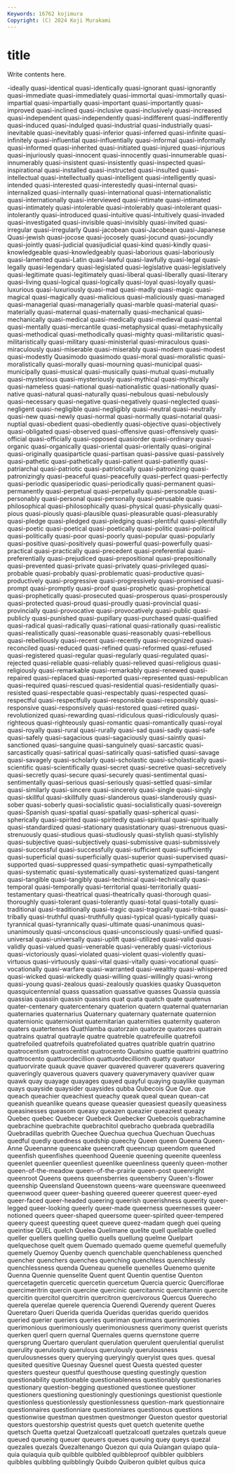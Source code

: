```yaml
---
Keywords: 16762 kojimura
Copyright: (C) 2024 Koji Murakami
---
```


# title

Write contents here.



-ideally
quasi-identical quasi-identically quasi-ignorant quasi-ignorantly quasi-immediate quasi-immediately quasi-immortal quasi-immortally quasi-impartial quasi-impartially
quasi-important quasi-importantly quasi-improved quasi-inclined quasi-inclusive quasi-inclusively quasi-increased quasi-independent quasi-independently quasi-indifferent
quasi-indifferently quasi-induced quasi-indulged quasi-industrial quasi-industrially quasi-inevitable quasi-inevitably quasi-inferior quasi-inferred quasi-infinite
quasi-infinitely quasi-influential quasi-influentially quasi-informal quasi-informally quasi-informed quasi-inherited quasi-initiated quasi-injured quasi-injurious
quasi-injuriously quasi-innocent quasi-innocently quasi-innumerable quasi-innumerably quasi-insistent quasi-insistently quasi-inspected quasi-inspirational quasi-installed
quasi-instructed quasi-insulted quasi-intellectual quasi-intellectually quasi-intelligent quasi-intelligently quasi-intended quasi-interested quasi-interestedly quasi-internal
quasi-internalized quasi-internally quasi-international quasi-internationalistic quasi-internationally quasi-interviewed quasi-intimate quasi-intimated quasi-intimately quasi-intolerable
quasi-intolerably quasi-intolerant quasi-intolerantly quasi-introduced quasi-intuitive quasi-intuitively quasi-invaded quasi-investigated quasi-invisible quasi-invisibly
quasi-invited quasi-irregular quasi-irregularly Quasi-jacobean quasi-Jacobean quasi-Japanese Quasi-jewish quasi-jocose quasi-jocosely quasi-jocund
quasi-jocundly quasi-jointly quasi-judicial quasijudicial quasi-kind quasi-kindly quasi-knowledgeable quasi-knowledgeably quasi-laborious quasi-laboriously
quasi-lamented quasi-Latin quasi-lawful quasi-lawfully quasi-legal quasi-legally quasi-legendary quasi-legislated quasi-legislative quasi-legislatively
quasi-legitimate quasi-legitimately quasi-liberal quasi-liberally quasi-literary quasi-living quasi-logical quasi-logically quasi-loyal quasi-loyally
quasi-luxurious quasi-luxuriously quasi-mad quasi-madly quasi-magic quasi-magical quasi-magically quasi-malicious quasi-maliciously quasi-managed
quasi-managerial quasi-managerially quasi-marble quasi-material quasi-materially quasi-maternal quasi-maternally quasi-mechanical quasi-mechanically quasi-medical
quasi-medically quasi-medieval quasi-mental quasi-mentally quasi-mercantile quasi-metaphysical quasi-metaphysically quasi-methodical quasi-methodically quasi-mighty
quasi-militaristic quasi-militaristically quasi-military quasi-ministerial quasi-miraculous quasi-miraculously quasi-miserable quasi-miserably quasi-modern quasi-modest
quasi-modestly Quasimodo quasimodo quasi-moral quasi-moralistic quasi-moralistically quasi-morally quasi-mourning quasi-municipal quasi-municipally
quasi-musical quasi-musically quasi-mutual quasi-mutually quasi-mysterious quasi-mysteriously quasi-mythical quasi-mythically quasi-nameless quasi-national
quasi-nationalistic quasi-nationally quasi-native quasi-natural quasi-naturally quasi-nebulous quasi-nebulously quasi-necessary quasi-negative quasi-negatively
quasi-neglected quasi-negligent quasi-negligible quasi-negligibly quasi-neutral quasi-neutrally quasi-new quasi-newly quasi-normal quasi-normally
quasi-notarial quasi-nuptial quasi-obedient quasi-obediently quasi-objective quasi-objectively quasi-obligated quasi-observed quasi-offensive quasi-offensively
quasi-official quasi-officially quasi-opposed quasiorder quasi-ordinary quasi-organic quasi-organically quasi-oriental quasi-orientally quasi-original
quasi-originally quasiparticle quasi-partisan quasi-passive quasi-passively quasi-pathetic quasi-pathetically quasi-patient quasi-patiently quasi-patriarchal
quasi-patriotic quasi-patriotically quasi-patronizing quasi-patronizingly quasi-peaceful quasi-peacefully quasi-perfect quasi-perfectly quasi-periodic quasiperiodic
quasi-periodically quasi-permanent quasi-permanently quasi-perpetual quasi-perpetually quasi-personable quasi-personably quasi-personal quasi-personally quasi-perusable
quasi-philosophical quasi-philosophically quasi-physical quasi-physically quasi-pious quasi-piously quasi-plausible quasi-pleasurable quasi-pleasurably quasi-pledge
quasi-pledged quasi-pledging quasi-plentiful quasi-plentifully quasi-poetic quasi-poetical quasi-poetically quasi-politic quasi-political quasi-politically
quasi-poor quasi-poorly quasi-popular quasi-popularly quasi-positive quasi-positively quasi-powerful quasi-powerfully quasi-practical quasi-practically
quasi-precedent quasi-preferential quasi-preferentially quasi-prejudiced quasi-prepositional quasi-prepositionally quasi-prevented quasi-private quasi-privately quasi-privileged
quasi-probable quasi-probably quasi-problematic quasi-productive quasi-productively quasi-progressive quasi-progressively quasi-promised quasi-prompt quasi-promptly
quasi-proof quasi-prophetic quasi-prophetical quasi-prophetically quasi-prosecuted quasi-prosperous quasi-prosperously quasi-protected quasi-proud quasi-proudly
quasi-provincial quasi-provincially quasi-provocative quasi-provocatively quasi-public quasi-publicly quasi-punished quasi-pupillary quasi-purchased quasi-qualified
quasi-radical quasi-radically quasi-rational quasi-rationally quasi-realistic quasi-realistically quasi-reasonable quasi-reasonably quasi-rebellious quasi-rebelliously
quasi-recent quasi-recently quasi-recognized quasi-reconciled quasi-reduced quasi-refined quasi-reformed quasi-refused quasi-registered quasi-regular
quasi-regularly quasi-regulated quasi-rejected quasi-reliable quasi-reliably quasi-relieved quasi-religious quasi-religiously quasi-remarkable quasi-remarkably
quasi-renewed quasi-repaired quasi-replaced quasi-reported quasi-represented quasi-republican quasi-required quasi-rescued quasi-residential quasi-residentially
quasi-resisted quasi-respectable quasi-respectably quasi-respected quasi-respectful quasi-respectfully quasi-responsible quasi-responsibly quasi-responsive quasi-responsively
quasi-restored quasi-retired quasi-revolutionized quasi-rewarding quasi-ridiculous quasi-ridiculously quasi-righteous quasi-righteously quasi-romantic quasi-romantically
quasi-royal quasi-royally quasi-rural quasi-rurally quasi-sad quasi-sadly quasi-safe quasi-safely quasi-sagacious quasi-sagaciously
quasi-saintly quasi-sanctioned quasi-sanguine quasi-sanguinely quasi-sarcastic quasi-sarcastically quasi-satirical quasi-satirically quasi-satisfied quasi-savage
quasi-savagely quasi-scholarly quasi-scholastic quasi-scholastically quasi-scientific quasi-scientifically quasi-secret quasi-secretive quasi-secretively quasi-secretly
quasi-secure quasi-securely quasi-sentimental quasi-sentimentally quasi-serious quasi-seriously quasi-settled quasi-similar quasi-similarly quasi-sincere
quasi-sincerely quasi-single quasi-singly quasi-skillful quasi-skillfully quasi-slanderous quasi-slanderously quasi-sober quasi-soberly quasi-socialistic
quasi-socialistically quasi-sovereign quasi-Spanish quasi-spatial quasi-spatially quasi-spherical quasi-spherically quasi-spirited quasi-spiritedly quasi-spiritual
quasi-spiritually quasi-standardized quasi-stationary quasistationary quasi-strenuous quasi-strenuously quasi-studious quasi-studiously quasi-stylish quasi-stylishly
quasi-subjective quasi-subjectively quasi-submissive quasi-submissively quasi-successful quasi-successfully quasi-sufficient quasi-sufficiently quasi-superficial quasi-superficially
quasi-superior quasi-supervised quasi-supported quasi-suppressed quasi-sympathetic quasi-sympathetically quasi-systematic quasi-systematically quasi-systematized quasi-tangent
quasi-tangible quasi-tangibly quasi-technical quasi-technically quasi-temporal quasi-temporally quasi-territorial quasi-territorially quasi-testamentary quasi-theatrical
quasi-theatrically quasi-thorough quasi-thoroughly quasi-tolerant quasi-tolerantly quasi-total quasi-totally quasi-traditional quasi-traditionally quasi-tragic
quasi-tragically quasi-tribal quasi-tribally quasi-truthful quasi-truthfully quasi-typical quasi-typically quasi-tyrannical quasi-tyrannically quasi-ultimate
quasi-unanimous quasi-unanimously quasi-unconscious quasi-unconsciously quasi-unified quasi-universal quasi-universally quasi-uplift quasi-utilized quasi-valid
quasi-validly quasi-valued quasi-venerable quasi-venerably quasi-victorious quasi-victoriously quasi-violated quasi-violent quasi-violently quasi-virtuous
quasi-virtuously quasi-vital quasi-vitally quasi-vocational quasi-vocationally quasi-warfare quasi-warranted quasi-wealthy quasi-whispered quasi-wicked
quasi-wickedly quasi-willing quasi-willingly quasi-wrong quasi-young quasi-zealous quasi-zealously quaskies quasky Quasqueton
quasquicentennial quass quassation quassative quasses Quassia quassia quassias quassiin quassin
quassins quat quata quatch quate quatenus quater-centenary quatercentenary quaterion quatern
quaternal quaternarian quaternaries quaternarius Quaternary quaternary quaternate quaternion quaternionic quaternionist
quaternitarian quaternities quaternity quateron quaters quatertenses Quathlamba quatorzain quatorze quatorzes
quatrain quatrains quatral quatrayle quatre quatreble quatrefeuille quatrefoil quatrefoiled quatrefoils
quatrefoliated quatres quatrible quatrin quatrino quatrocentism quatrocentist quatrocento Quatsino quattie
quattrini quattrino quattrocento quattuordecillion quattuordecillionth quatty quatuor quatuorvirate quauk quave
quaver quavered quaverer quaverers quavering quaveringly quaverous quavers quavery quaverymavery
quaviver quaw quawk quay quayage quayages quayed quayful quaying quaylike
quayman quays quayside quaysider quaysides qubba Qubecois Que Que. que
queach queachier queachiest queachy queak queal quean quean-cat queanish queanlike
queans quease queasier queasiest queasily queasiness queasinesses queasom queasy queazen
queazier queaziest queazy Quebec quebec Quebecer Quebeck Quebecker Quebecois quebrachamine
quebrachine quebrachite quebrachitol quebracho quebrada quebradilla Quebradillas quebrith Quechee Quechua
quechua Quechuan Quechuas quedful quedly quedness quedship queechy Queen queen
Queena Queen-Anne Queenanne queencake queencraft queencup queendom queened queenfish queenfishes
queenhood Queenie queening queenite queenless queenlet queenlier queenliest queenlike queenliness
queenly queen-mother queen-of-the-meadow queen-of-the-prairie queen-post queenright queenroot Queens queens queensberries
queensberry Queen's-flower queenship Queensland Queenstown queens-ware queensware queenweed queenwood queer
queer-bashing queered queerer queerest queer-eyed queer-faced queer-headed queering queerish queerishness
queerity queer-legged queer-looking queerly queer-made queerness queernesses queer-notioned queers queer-shaped
queersome queer-spirited queer-tempered queery queest queesting queet queeve queez-madam quegh
quei queing queintise QUEL quelch Quelea Quelimane quelite quell quellable
quelled queller quellers quelling quellio quells quellung quelme Quelpart quelquechose
quelt quem Quemado quemado queme quemeful quemefully quemely Quemoy Quenby
quench quenchable quenchableness quenched quencher quenchers quenches quenching quenchless quenchlessly
quenchlessness quenda Queneau quenelle quenelles Quenemo quenite Quenna Quennie quenselite
Quent quent Quentin quentise Quenton quercetagetin quercetic quercetin quercetum Quercia
quercic Querciflorae quercimeritrin quercin quercine quercinic quercitannic quercitannin quercite quercitin
quercitol quercitrin quercitron quercivorous Quercus Querecho querela querelae querele querencia
Querendi Querendy querent Queres Queretaro Queri Querida querida Queridas queridas
querido queridos queried querier queriers queries queriman querimans querimonies querimonious
querimoniously querimoniousness querimony querist querists querken querl quern quernal Quernales
querns quernstone querre quersprung Quertaro querulant querulation querulent querulential querulist
querulity querulosity querulous querulously querulousness querulousnesses query querying queryingly queryist
ques ques. quesal quesited quesitive Quesnay Quesnel quest Questa quested
quester questers questeur questful questhouse questing questingly question questionability questionable
questionableness questionably questionaries questionary question-begging questioned questionee questioner questioners questioning
questioningly questionings questionist questionle questionless questionlessly questionlessness question-mark questionnaire questionnaires
questionniare questionniares questionous questions questionwise questman questmen questmonger Queston questor
questorial questors questorship questrist quests quet quetch quetenite quethe quetsch
Quetta quetzal Quetzalcoatl quetzalcoatl quetzales quetzals queue queued queueing queuer
queuers queues queuing quey queys quezal quezales quezals Quezaltenango Quezon
qui quia Quiangan quiapo quia-quia quiaquia quib quibble quibbled quibbleproof
quibbler quibblers quibbles quibbling quibblingly Quibdo Quiberon quiblet quibus quica
